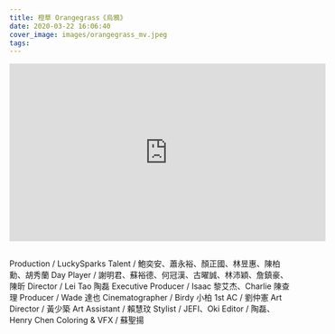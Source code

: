 ```yaml
---
title: 橙草 Orangegrass《烏鴉》 
date: 2020-03-22 16:06:40
cover_image: images/orangegrass_mv.jpeg
tags:
---
```


<style>
.video-container {
    position: relative;
    padding-bottom: 56.25%;
    padding-top: 30px; height: 0; overflow: hidden;
}
.video-container iframe,
.video-container object,
.video-container embed {
    position: absolute;
    top: 0;
    left: 0;
    width: inherit;
    height: 100%;
}
.fb-video {
    width: 100%;
} 
.fb-video span {
    margin: 0 !important;
}
.block {
    margin-bottom: 15px;
}
.video-box {
    display: flex;
    flex-wrap: wrap;
}
.video-box > *,
.video-box .fb-video {
    flex: 1 1 560px;
    display: flex;
    justify-content: center;
}
.embed-container {
    margin-bottom: 15px;
}
@media screen and (min-width: 150px) and (max-width: 768px) {.embed-container { position: relative; padding-bottom: 56.25%; height: 0; overflow: hidden; max-width: 100%; } .embed-container iframe, .embed-container object, .embed-container embed { position: absolute; top: 0; left: 0; width: 100%; height: 100%; }}
</style>

<div class="video-box">
<div class='embed-container'>
    <iframe src='https://www.youtube.com/embed//IEm20s1VlYM' width="560" height="315" frameborder="0" allow="accelerometer; autoplay; encrypted-media; gyroscope; picture-in-picture" allowfullscreen></iframe>
</div>
</div>


Production / LuckySparks
Talent / 鮑奕安、蕭永裕、顏正國、林昱惠、陳柏勳、胡秀蘭
Day Player / 謝明君、蘇裕德、何冠漢、古曜誠、林沛穎、詹鎮豪、陳昕
Director / Lei Tao 陶磊
Executive Producer / Isaac 黎艾杰、Charlie 陳查理
Producer / Wade 達也
Cinematographer / Birdy 小柏
1st AC / 劉仲憲
Art Director / 黃少築
Art Assistant / 賴慧玟
Stylist / JEFI、Oki
Editor / 陶磊、Henry Chen
Coloring & VFX / 蘇聖揚
